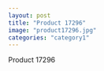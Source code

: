```yaml
---
layout: post
title: "Product 17296"
image: "product17296.jpg"
categories: "category1"
---
```

Product 17296
